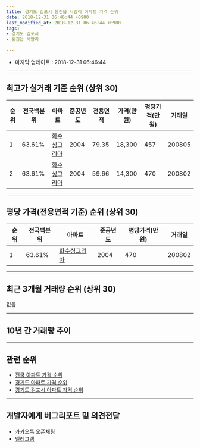 ```yaml
---
title: 경기도 김포시 통진읍 서암리 아파트 가격 순위
date: 2018-12-31 06:46:44 +0900
last_modified_at: 2018-12-31 06:46:44 +0900
tags:
- 경기도 김포시
- 통진읍 서암리

---
```


* 마지막 업데이트 : 2018-12-31 06:46:44

---

## 최고가 실거래 기준 순위 (상위 30)


|순위|전국백분위|아파트|준공년도|전용면적|가격(만원)|평당가격(만원)|거래일|
|---|---|---|---|---|---|---|---|
|1|63.61%|[화수싱그리아](https://search.naver.com/search.naver?query=%EA%B2%BD%EA%B8%B0%EB%8F%84+%EA%B9%80%ED%8F%AC%EC%8B%9C+%ED%86%B5%EC%A7%84%EC%9D%8D+%EC%84%9C%EC%95%94%EB%A6%AC+%ED%99%94%EC%88%98%EC%8B%B1%EA%B7%B8%EB%A6%AC%EC%95%84)|2004|79.35|18,300|457|200805|
|2|63.61%|[화수싱그리아](https://search.naver.com/search.naver?query=%EA%B2%BD%EA%B8%B0%EB%8F%84+%EA%B9%80%ED%8F%AC%EC%8B%9C+%ED%86%B5%EC%A7%84%EC%9D%8D+%EC%84%9C%EC%95%94%EB%A6%AC+%ED%99%94%EC%88%98%EC%8B%B1%EA%B7%B8%EB%A6%AC%EC%95%84)|2004|59.66|14,300|470|200802|


---

## 평당 가격(전용면적 기준) 순위 (상위 30)


|순위|전국백분위|아파트|준공년도|평당가격(만원)|거래일|
|---|---|---|---|---|---|
|1|63.61%|[화수싱그리아](https://search.naver.com/search.naver?query=%EA%B2%BD%EA%B8%B0%EB%8F%84+%EA%B9%80%ED%8F%AC%EC%8B%9C+%ED%86%B5%EC%A7%84%EC%9D%8D+%EC%84%9C%EC%95%94%EB%A6%AC+%ED%99%94%EC%88%98%EC%8B%B1%EA%B7%B8%EB%A6%AC%EC%95%84)|2004|470|200802|


---

## 최근 3개월 거래량 순위 (상위 30)

없음

---

## 10년 간 거래량 추이


<div style="width:100%;">
    <canvas id="deal_progress" height="250"></canvas>
</div>

<script>
new Chart(document.getElementById("deal_progress"), {
    type: 'line',
    data: {
        labels: ['200812','200901','200902','200903','200904','200905','200906','200907','200908','200909','200910','200911','200912','201001','201002','201003','201004','201005','201006','201007','201008','201009','201010','201011','201012','201101','201102','201103','201104','201105','201106','201107','201108','201109','201110','201111','201112','201201','201202','201203','201204','201205','201206','201207','201208','201209','201210','201211','201212','201301','201302','201303','201304','201305','201306','201307','201308','201309','201310','201311','201312','201401','201402','201403','201404','201405','201406','201407','201408','201409','201410','201411','201412','201501','201502','201503','201504','201505','201506','201507','201508','201509','201510','201511','201512','201601','201602','201603','201604','201605','201606','201607','201608','201609','201610','201611','201612','201701','201702','201703','201704','201705','201706','201707','201708','201709','201710','201711','201712','201801','201802','201803','201804','201805','201806','201807','201808','201809','201810','201811','201812'],
        datasets: [{
            label: '실거래 수',
            pointRadius: 1,
            data: [1, 6, 1, 1, 1, 0, 1, 0, 1, 0, 1, 0, 0, 1, 1, 0, 0, 0, 1, 0, 2, 0, 1, 0, 2, 0, 2, 0, 1, 0, 0, 3, 0, 1, 0, 0, 2, 0, 0, 0, 0, 2, 0, 0, 0, 0, 0, 0, 1, 2, 1, 2, 4, 3, 0, 0, 0, 1, 1, 0, 0, 1, 1, 1, 1, 1, 0, 0, 0, 0, 0, 0, 2, 0, 0, 3, 1, 0, 1, 0, 0, 2, 0, 0, 1, 2, 1, 0, 0, 0, 0, 0, 0, 1, 1, 1, 1, 0, 0, 1, 1, 1, 1, 0, 0, 0, 0, 1, 1, 0, 0, 2, 1, 1, 1, 1, 0, 0, 0, 0, 0],
            borderColor: "rgba(255, 201, 14, 1)",
            backgroundColor: "rgba(255, 201, 14, 0.5)",
            fill: true,
        }]
    },
    options: {
        responsive: true,
        title: {
            display: true,
            text: '10년간 거래량 추이'
        },
        tooltips: {
            mode: 'index',
            intersect: false,
        },
        hover: {
            mode: 'nearest',
            intersect: true
        },
        scales: {
            xAxes: [{
                display: true,
                scaleLabel: {
                    display: true,
                    labelString: '년/월'
                }
            }],
            yAxes: [{
                display: true,
                ticks: {
                    suggestedMin: 0,
                },
                scaleLabel: {
                    display: true,
                    labelString: '실거래 수'
                }
            }]
        }
    }
});

</script>


---

## 관련 순위

- [전국 아파트 가격 순위](https://inasie.github.io/apt-ranking/전국)
- [경기도 아파트 가격 순위](https://inasie.github.io/apt-ranking/경기도)
- [경기도 김포시 아파트 가격 순위](https://inasie.github.io/apt-ranking/경기도-김포시)


---

## 개발자에게 버그리포트 및 의견전달

- [카카오톡 오픈채팅](https://open.kakao.com/o/gLJUAP4)
- [텔레그램](https://t.me/inasie)

